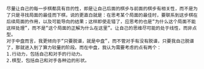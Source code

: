 
	尽量让自己的每一步棋都具有目的性，即是让自己后面的棋步与前面的棋步有相关性，而不是为了只是寻找局面的最佳而下棋，说的更直白就是：在思考某个局面的最佳时，要联系到这步棋在后续局面的作用，以及可能导向的结果；这样即使走错了，应思考的也是“为什么这个局面不能这样处理”，而不是“这个局面的正解为什么在这里”。让自己的思维尽可能的处于线性，而非点型。
	对于中盘而言，我更倾向于“只要脱谱，就是中盘”，而不管对手有没有脱谱，只要我自己脱谱了，那就进入到了算力较量的阶段。而在中盘，我认为需要考虑的点有两个：
	1.行动力，包括自己和对手的行动力。
	2.棋型，包括自己和对手各种边的形状。
	
